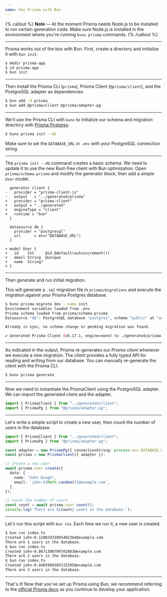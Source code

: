 ```yaml
---
name: Use Prisma with Bun
---
```


{% callout %}
**Note** — At the moment Prisma needs Node.js to be installed to run certain generation code. Make sure Node.js is installed in the environment where you're running `bunx prisma` commands.
{% /callout %}

---

Prisma works out of the box with Bun. First, create a directory and initialize it with `bun init`.

```bash
$ mkdir prisma-app
$ cd prisma-app
$ bun init
```

---

Then install the Prisma CLI (`prisma`), Prisma Client (`@prisma/client`), and the PostgreSQL adapter as dependencies.

```bash
$ bun add -d prisma
$ bun add @prisma/client @prisma/adapter-pg
```

---

We'll use the Prisma CLI with `bunx` to initialize our schema and migration directory with [Prisma Postgres](https://www.prisma.io/docs/postgres?utm_source=bun_docs).

```bash
$ bunx prisma init --db
```

Make sure to set the `DATABASE_URL` in `.env` with your PostgreSQL connection string.

---

The `prisma init --db` command creates a basic schema. We need to update it to use the new Rust-free client with Bun optimization. Open `prisma/schema.prisma` and modify the generator block, then add a simple `User` model.

```prisma-diff#prisma/schema.prisma
  generator client {
-   provider = "prisma-client-js"
-   output   = "../generated/prisma"
+   provider = "prisma-client"
+   output = "../generated"
+   engineType = "client"
+   runtime = "bun"
  }

  datasource db {
    provider = "postgresql"
    url      = env("DATABASE_URL")
  }

+ model User {
+   id    Int     @id @default(autoincrement())
+   email String  @unique
+   name  String?
+ }
```

---

Then generate and run initial migration.

This will generate a `.sql` migration file in `prisma/migrations` and execute the migration against your Prisma Postgres database.

```bash
$ bunx prisma migrate dev --name init
Environment variables loaded from .env
Prisma schema loaded from prisma/schema.prisma
Datasource "db": PostgreSQL database "postgres", schema "public" at "accelerate.prisma-data.net"

Already in sync, no schema change or pending migration was found.

✔ Generated Prisma Client (v6.17.1, engine=none) to ./generated/prisma in 28ms
```

---

As indicated in the output, Prisma re-generates our _Prisma client_ whenever we execute a new migration. The client provides a fully typed API for reading and writing from our database. You can manually re-generate the client with the Prisma CLI.

```sh
$ bunx prisma generate
```

---

Now we need to instantiate the PrismaClient using the PostgreSQL adapter. We can import the generated client and the adapter.

```ts#src/index.ts
import { PrismaClient } from "../generated/client";
import { PrismaPg } from "@prisma/adapter-pg";
```

---

Let's write a simple script to create a new user, then count the number of users in the database.

```ts#index.ts
import { PrismaClient } from "../generated/client";
import { PrismaPg } from "@prisma/adapter-pg";

const adapter = new PrismaPg({ connectionString: process.env.DATABASE_URL });
const prisma = new PrismaClient({ adapter });

// create a new user
await prisma.user.create({
  data: {
    name: "John Dough",
    email: `john-${Math.random()}@example.com`,
  },
});

// count the number of users
const count = await prisma.user.count();
console.log(`There are ${count} users in the database.`);
```

---

Let's run this script with `bun run`. Each time we run it, a new user is created.

```bash
$ bun run index.ts
Created john-0.12802932895402364@example.com
There are 1 users in the database.
$ bun run index.ts
Created john-0.8671308799782803@example.com
There are 2 users in the database.
$ bun run index.ts
Created john-0.4465968383115295@example.com
There are 3 users in the database.
```

---

That's it! Now that you've set up Prisma using Bun, we recommend referring to the [official Prisma docs](https://www.prisma.io/docs/concepts/components/prisma-client) as you continue to develop your application.
